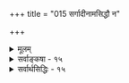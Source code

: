 +++
title = "015 सर्गादीनामसिद्धौ न"

+++
<details><summary>मूलम्</summary>

सर्गादीनामसिद्धौ न हि निगमगिरां भज्यते संप्रदायस्तत्सिद्धौ नानुमानं प्रभवति यदिदं बाधशून्यं विपक्षे ।  
शास्त्रेभ्यस्तत्प्रसिद्धौ सहपरिपठनाद्विश्वकर्ताऽपि सिध्येद्धर्मानुष्ठापनार्थं तदनुमितिरतो नैव शक्या कदाचित् ॥ १५ ॥
</details>

<details><summary>सर्वाङ्कषा - १५</summary>

386 

[ईश्वरानुमानपरीक्षा ] 

160. 

सर्गादीनामसिद्धौ न हि निमगिरां भज्यते संप्रदायः 

तत्सिद्धौ नानुमानं प्रभवति यदिदं बाधशून्यं विपक्षे । 

एवं ब्रह्मणः श्रुत्येकसमधिगम्यत्वं प्रतिष्ठापयितुं ब्रह्मणो वाच्यत्वं वेद्यत्वं च प्रसाध्य, देवताविशेषविचारं प्रसङ्गादागतं परिसमाप्य, ब्रह्मणः श्रुत्येकसमधिगम्यत्वस्थापनायैव तस्यानुमानगम्यत्वं निराकरोति विस्तरेणसर्गादीनामित्यादिना । ईश्वरानुमानञ्च प्राधान्येन त्रिविधम् – वेदप्रामाण्यरक्षणविधया, प्रथमगुरुतया, जगत्कर्तृतया च । तदुक्तमुदयनाचार्यैः - ' प्रमायाः परतन्त्रत्वात् सर्गप्रलयसंभवात् । तदन्यस्मिन्ननाश्वासात् न विधातुरसंभवः ॥' (न्या.कु.2-1 ) इति । प्रमायाः प्रमात्मकज्ञानस्य परतन्त्रत्वात् स्वोत्पत्तौ, स्वगतप्रामाण्ये च परतन्त्रत्वात् **विधातुः** = ईश्वरस्य **असम्भवः** = न अभावो ईश्वरे वर्तते । अयं विचारो बुद्धिसरे विव्रियते । सर्गप्रलयसंभवात् । तत्राद्यं प्रामाण्यस्य स्वतस्त्वस्थापनाद्बुद्धिसरे निरसिष्यते । द्वितीयमत्र दूषयति । 'सर्गाद्यकालीनो वेदोपदेशः तदभिज्ञपुरिषकर्तृकः, उपदेशत्वात्, भारताद्युपदेशवत्' इत्यनुमानेनेश्वरसिद्धिः । वैदिकपरंपरा तु गुरुशिष्यपरंपराऽद्यपर्यन्तमागता दृश्यते । अद्यतनस्तूपदेशः गुरुपूर्वकः । गुरोरपि तद्गुरुपूर्वकः । एवं परंपरयाऽऽगतो वेदोपदेशः । परन्तु प्रलयानन्तरसृष्टौ प्रथमोपदेशः केन कृतः ? इति प्रश्ने, पुरुषान्तराभावात्, तदभिज्ञः कश्चित्पुरुष आवश्यकः । स एवेश्वरः; सर्वज्ञत्वे सति चेतनत्वं हीश्वरलक्षणम् । महाभारताद्युपदेशो दृष्टान्तः । प्रथमो हि भारतोपदेशः तदभिज्ञव्यासमूलकः सर्वसम्मतः । एवमेव तत्तादृशवेदोपदेष्टृत्वं सर्वज्ञपुरुषमन्तरा न संभवतीति वेदोपदेष्टृतया सर्वज्ञपुरुषसिद्धिः । तदेतद्दूषयति- **सर्गादीनाम्** = सृष्टिप्रलयादीनाम् **असिद्धौ** = तत्साधकप्रमाणाभावेनासिद्धौ सत्याम् निगमगिरां **संप्रदायः** = वेदोपदेशानां परंपरा न हि **भज्यते** = न हि भग्ना भवति । सर्गाद्यकालीनवेदोपदेशः किलोक्तानुमाने पक्षः । प्रलये सिद्धे, अनन्तरं सृष्टेरप्यावश्यकतया, तदा वेदोपदेशोऽपि कर्तव्यः । प्रलयस्यैवासिद्धौ सर्गाद्यकालस्य, आद्यवेदोपदेशस्य च कथं सिद्धिः ? न हि प्रलयः कस्यचिदनुभवसिद्धः । अत एवाद्यवेदोपदेशोऽप्यसिद्धः। ततश्चाश्रयासिद्धिः । न च ' धाता यथापूर्वमकल्पयत्' ( तै. 2-1-38) इत्यत्र 'यथापूर्वम्' इत्यनेन सृष्टिप्रलयौ सिद्धौ । एवं ' यो ब्रह्माणं विदधाति पूर्वं यो वै वेदाँश्च प्रहिणोति तस्मै ' ( श्वे. 6-18 ) इति परमात्मनो चतुर्मुखं प्रति वेदोपदेष्टृत्वं हि श्रुतिसिद्धमिति वाच्यम् ; एवञ्चान्योन्याश्रयप्रसङ्गः । ईश्वरोपदिष्टत्वात् खलु वेदाःप्रमाणम् । ततश्च ईश्वरसिद्धौ वेदप्रामाण्यम्, वेदप्रामाण्यसिद्धावीश्वरसिद्धिरिति ॥ 

1 

ननु सर्गप्रलयौ अनुमानेनैव साधयामः 'विश्वसन्ततिः कदा चिदुच्छिद्यते, सन्ततित्वात्, प्रदीपसन्ततिवत्' इत्यनेन प्रलयस्सिद्ध्यति । एवं प्रलयकालिकाः परमाणवः पुनः ब्रह्माण्डारंभकाः, परमाणुत्वात्, इदानीन्तनब्रह्माण्डारंभकपरमाणुवत् इत्यनेन पुनःसृष्टिरपि सिद्ध्यतीति नाश्रयासिद्धिरित्यत्र आह - तत्सिद्धावित्यादि । **तत्सिद्धौ** = सृष्टिप्रलयसाधने अनुमानम् न **प्रभवति** = न समर्थं भवति । कुत इत्यत्र – **यत्** = यस्मात् **इदम्** = उक्तानुमानम् विपक्षे विरोधापादने 'हेतुरस्तु साध्यं मास्तु' इत्यप्रयोजकशंकायाम् **बाधशून्यम्** = अप्रयोजकशंकावारकबाधकतर्कशून्यम्, अतो न प्रभवति । 'पर्वतो वह्निमान् धूमात्' इति प्रयोगे कृते धूमस्य 

387 

शास्त्रेभ्यस्तत्प्रसिद्धौ सहपरिपठनात् विश्वकर्ताऽपि सिध्येत् 

धर्मानुष्ठापनार्थं तदनुमितिरतो नैव शक्या कदाचित् ॥15॥ 



सत्त्वमात्रात् वह्निनापि भवितव्यमिति नियमो नास्ति इत्यभिप्रायेण 'धूमोऽस्तु, वह्निर्मास्तु' इत्याक्षेपस्याप्रयोजकशङ्कायां कृता, 'यदि वह्निर्नस्यात् तर्हि धूमोऽपि न स्यात्; धूमस्य वह्निजन्यत्वात्' इत्यप्रयोजकशङ्कापरिहारकानुकूलस्तर्कों वक्तव्यः । यदि नोच्यते, तदनुमानं प्रमाणं न स्यात् । एतद्विस्तरो बुद्धिसरे (६०) भविष्यति । प्रकृते, सन्ततित्वस्योच्छित्तिं प्रत्यप्रयोजकत्वात्, 'सन्ततित्वमस्तु, उच्छित्तिर्मास्तु' इत्यप्रयोजकशङ्कायां तद्वारकानुकुलस्तर्को दुर्वचः । दीपादावपि सन्ततित्वं नोच्छेदकारणम्; किन्तु तैलादिकारणनाश एव । अत इदमनुमानमप्रयोजकम् । यदात्रोच्छेदो न भवति, तदा पुनस्सृष्टेरपि नावकाश इति द्वितीयमप्यप्रयोजकम् ॥ 

ननु वेदास्सर्वथाऽप्रमाणमिति न वदामः । किन्तु वेदस्य शब्दरूपत्वात्, आप्तोक्तत्वज्ञानमन्तरा शब्दे प्रामाण्यनिश्चयासंभवात्, वेदानामपि प्रामाण्यमाप्तोक्तत्वनिश्चयादेव भवेत् । यदि वेदेनैवेश्वरसिद्धिस्तदा पूर्वोक्तरीत्यान्योन्याश्रयापातेन, जगत्कर्तृत्वानुमानेश्वरसिद्धौ, वेदप्रामाण्यसिद्ध्या, वेदेन सृष्टिप्रलयसिद्धिर्निष्प्रत्यूहैव । एवञ्च सर्गाद्यकाले वेदोपदेष्टृत्वेनापीश्वरसिद्धिरभ्युच्चयाय भवति । तत्राह - शास्त्रेभ्यइत्यादि । **शास्त्रेभ्यः** = वेदेभ्यः, ‘वेदाच्छास्त्रं परं नास्ति' इत्युक्त्या वेदा एव प्रथमं शास्त्रम् ; तत्प्रसिद्धौ - सृष्टिप्रलयसिद्धौ सत्याम्, **सहपरिपठनात्** = सृष्टिप्रलयाभ्यां सह जगत्कर्तृत्वस्यापि तत्रैव पाठात्, **विश्वकर्ताऽपि** = ईश्वरोऽपि तेनैव सिद्धयेदिति ईश्वरानुमानं व्यर्थम् । 'धाता यथापूर्वमकल्पयत्' ( तै. 2-1-38) इत्येतस्मिन्नेव वाक्ये सृष्टिप्रलयवत् ‘धाता’‘अकल्पयत्” इति जत्स्रष्टृत्वमपि प्रतिपाद्यत इति तदर्थं अनुमानापेक्षा व्यर्थेति भावः ॥ 

ननु भोः ! पूर्वपक्षिण आशय एव नावधृतस्त्वया । शब्दस्य प्रामाण्यं हि वक्तुराप्तत्वज्ञानाधीनम् । वेदोपदेष्टा आप्त इति ज्ञानमन्तरा कथं तदर्थे आश्वासो भवेत् ? अतः प्रथमं जगत्कर्तृतयेश्वरसिद्धौ, तत्प्रोक्ततया वेदप्रामाण्ये च सिद्धे, वेदेन सृष्टिप्रलयसिद्ध्या, सर्गाद्यकालिकवेदोपदेष्टृतयेश्वरसिद्धिरिति कथं वेदेनैव जगत्कर्तृसिद्धिः ? अन्योन्याश्रयप्रसङ्गात् । न च जगत्कर्तृतयेश्वरसिद्धौ, जगदन्तर्गतवेदकर्तृत्वमपि तेनैव सिद्धमिति, वेदोक्तसृष्टिकालान्वेषणादिकं दण्डापूपन्यायायितमिति वाच्यम् ; कर्तृत्वोपदेष्टृत्वयोः भिन्नत्वात् । कर्तृत्वेनैवेश्वरसिद्ध्या पुनरुपदेष्टृत्वेन तत्साधनप्रयासः कुतः इति तु न शङ्कनीयम्; अनुमानस्यानुमानान्तरादूषकत्वात् इत्यत्राह - धर्मेत्यादि । **अतः** = ईश्वरोपदिष्टत्वमात्रेण वेदप्रामाण्यासिद्ध्या, वेदानां स्वतः प्रामाण्यादेव **धर्मानुष्ठापनार्थम्** = धर्मसंप्रदायप्रवर्तनार्थम् **तदनुमितिः** = ईश्वरानुमानम् **कदाचित्** = बहुकालपरिश्रमेणापि नैव शक्या-सर्वथा न साधीयः ॥ 

अयमाशयः - वेदानां शब्दरूपत्वेन, शब्दप्रमाण्यस्याप्तप्रणीतत्वनिश्चयााधीनत्वेन, परमाप्तेश्वरोपदिष्टत्वाद्वेदानां प्रमाण्यसिद्धिः । तथोक्तम् 'मन्त्रायुर्वेदप्रामाण्यवच्च तत्प्रामाण्यमाप्तप्रामाण्यात्' (न्या. सू. 2- 1-69) इति हि ते मतम् । वेदोपदेष्टृतयेश्वरसिद्धावपि, ईश्वरस्य परमाप्तत्वं कथं सिद्धम् ? न च जगत्कर्तृतयेश्वरस्सिद्ध्यन् नित्यसर्वज्ञतयैव सिद्ध्यति सः । तादृशसर्वज्ञत्वमेवाप्तत्वमिति वाच्यम्, कपिलसुगतादीनामपि तत्तन्मतस्थैः सर्वज्ञत्वाङ्गीकारात्, तेषामप्याप्तत्वसिद्धौ तदुपदिष्टानां कापिलसौगतागमानामपि 

कार्यायोजनधृत्यादैः 



388 

[कार्यत्वहेतुकेश्वरानुमाननिरासः ] 

161. साध्यं यादृक् सपक्षे नियतमवगतं स्याद्धि पक्षेऽपि तादृक् 

तस्मात् कर्मादियुक्तः प्रसजति विमते कार्यताद्यैस्तु कर्ता । 

प्रामाण्यप्रसङ्गे, एतादृशप्रामाण्यस्याप्रयोजकत्वात् । न च 'सर्वज्ञस्सुगतो बुद्धः' (ना. लि. स्व. 13) इति कोशात्सुगतस्यैव सर्वज्ञत्वं संप्रतिपन्नम्, नेतरेषामिति वाच्यम्, आपेक्षिकज्ञानाधिक्येनापि तथा व्यपदेशसंभवात् । अन्यथा ‘कृशानुरेतास्सर्वज्ञः' (ना. लिं. स्व. 33 ) इति रुद्रस्यापि सर्वज्ञत्वं स्यात् । अस्तूभयोस्सर्वज्ञत्वम्, का हानिः ? इति चेत् अतीव वालिशस्त्वम् । किं न श्रुतमायुष्मता - 'कपिलो यदि सर्वज्ञस्सुगतो नेति का प्रमा । तावुभौ यदि सर्वज्ञौ मतिभेदः कथं तयोः ? ॥' इति । अतस्सर्वज्ञत्वमात्रान्नाप्तत्वनिश्चयः । अत उपदेष्ट्रपक्षया प्रतिपाद्यविषयानुगुणमेव प्रामाण्यं वक्तव्यम् । निरुपाधिकधर्मप्रतिपादकत्वमेव वेदानामितरागमापेक्षया श्रेष्ठ्यम् । अत एव 'वेदोऽखिलो धर्ममूलम्' (गौ.ध. सू. 1-1-1) 'यतोऽभ्युदयनिःश्रेयससिद्धिस्स धर्मः ' ' तद्वचनादाम्नायस्य प्रामाण्यम्' ( वै. सू. 1-1-2,3) इत्यादीनि प्रवृत्तानि । जैनत्वेन प्रसिद्धः अमरसिंहोऽपि हि 'श्रुतिस्त्री वेद आम्नायस्त्रयी, धर्मस्तु तद्विधिः' (ना. लि. शा. शब्द.) इति वेदविहितत्वमेव धर्मलक्षणमाह । अतो निरुपाधिधर्मप्रतिपादकत्वादेव वेदानामितरातिशयितं प्रामाण्यम् । अतश्च वेदानां स्वतः प्रामाण्यात्, वेदानां प्रामाण्याङ्गतयेश्वरसिद्धर्न साधीयसी । एतत्सूचनार्थ - मेवाचार्यैः 'धर्मानुष्ठापनार्थम्' इति पदं प्रयुक्तम् । एवमेवेतरेऽपि यदि स्वतः प्रामाण्यं ब्रूयुस्तदा का गतिरिति चेत्, सत्यम् । एतत्त्वग्रे (बुद्धि. 101-102) विचार्यते । अतो वेदानामपौरुषेयत्वेन स्वतः प्रामाण्यात्तेनेश्वरसिद्धिर्निष्प्रत्यूहा । अत एव सर्वैरप्याचार्यैः 'शास्त्रयोनित्वात्' (ब्र.सू. 1-1-3 ) इति सूत्रे परमात्मनश्शास्त्रैकप्रमाणकत्वं साधितम् । अतो वेदोपदेष्टृतया नेश्वरसिद्धिः ॥ १५ ॥
</details>


<details><summary>सर्वार्थसिद्धिः - १५</summary>

सर्गादीनामसिद्धौ न हि निगमगिरां भज्यते संप्रदाय-  
स्तत्सिद्धौ नानुमानं प्रभवति यदिदं बाधशून्यं विपक्षे ।  
शास्त्रेभ्यस्तत्प्रसिद्धौ सहपरिपठनाद्विश्वकर्ताऽपि सिध्ये-  
द्धर्मानुष्ठापनार्थं तदनुमितिरतो नैव शक्या कदाचित् ॥ १५ ॥  
श्रुतिसिद्ध ईश्वर इत्युक्तम् । अनुमानतोऽपि सिद्ध इति वदन्तः प्रतिवक्तव्याः । तत्र तावदुपदेशलिङ्गं दूष्यते - सर्गादीनामिति ॥ किमस्मदादीनां धर्मोपदेशार्थमीश्वरः कल्प्यते उत कल्पादिसंभवानां पुरुषविशेषाणाम्? नाद्यः, पित्रादिक्रमेण संप्रदायप्रवृत्तेरीश्वरनैरपेक्ष्यात् । पित्रादिप्रेरणार्थमीश्वरोऽपेक्षित इति चेत्, न; तर्हीदमुपदेशलिङ्गं, कार्यलिङ्गानुप्रवेशात् । न द्वितीयः, सर्गाद्यसिद्धाविदानीमिवानादिसंप्रदायाविच्छेदेन तत्प्रवर्तकानपेक्षणात् । सिद्धिस्तु सर्गादेरनुमानात् आगमाद्वेति विकल्पे पूर्वं दूषयति - तत्सिद्धाविति । अयं भावः -विश्वसन्ततिरत्यन्तमुच्छिद्यते सन्ततित्वात् प्रदीपसन्ततिवदित्यनुमानं तावत्सर्वात्ममोक्षमिच्छतामन्त्यमुक्तिसमयभाविना सर्वकार्योच्छेदेन चरितार्थं स्यात् । वर्तमानब्रह्माण्डपरमाणवः पूर्वमुत्पादितसजातीयसन्तानान्तराः नित्यत्वे सति तदारम्भकत्वात् घटादिपरमाणुवदित्यत्राप्युपचयापचयभिदुरब्रह्माण्डभेदेन तत्तत्परमाणूनां प्रागपि ब्रह्माण्डसन्तत्यन्तरारम्भसंभवेनार्थान्तरत्वापातादिति । साधारणदोषमाह - यदिदमिति । न तावत्सर्गाद्यभावे काचिदनुपपत्तिः । यद्यप्यारब्धानां भावानां नश्वरत्वमात्रं गम्यते, तथाऽपि तत्सन्ततीनामनुच्छेदोक्तौ न विरोधः । यत्तूक्तम् - 'प्रमायाः परतन्त्रत्वात् सर्गप्रलयसंभवात् । तदन्यस्मिन्ननाश्वासान्न विधातुरसंभवः ॥' इति, तत्राद्यो हेतुर्बुद्धिसरे दूषयिष्यते । द्वितीयस्त्विदानीं दूषितः । तृतीयोऽपि विमतः, संभवन्ति हि सर्गादिकाले प्राचीनसुकृतसञ्चयविपाकवै[जात्या]विध्यात् प्रतिबुद्धवेदराशयो देवा महर्षयश्च; ते युष्माभिरपि वेदवक्तुराप्तिख्यापनाय तदुपदेशग्रहणप्रवचनाद्यर्थं च स्वीकृताः । ऋषित्वमपि सुप्तप्रबुद्धन्यायेन सुकृतवशात् प्रागधीतप्रस्मृतवेदभागप्रत्यक्षीकरणमेव; श्रूयते हि 'अजान् ह वै पृश्नींस्तपस्यमानान् ब्रह्म स्वयंभ्वभ्यानर्षत् त ऋषयोऽभवँस्तदृषीणामृषित्वमि'ति । अतस्तैरेव सर्गोपपत्तौ किमन्येन? एतेन बहुपरिग्रहगौरवं चापास्तम् । विजातीयकॢप्तावेव हि गौरवम् । न च बहुष्वनाश्वासः, एकस्मिन्निव तेष्वपि तत्परिहारस्य समचर्चत्वादि'ति । आगमात्सर्गादिसिद्धौ सर्वकर्तुरपि तत एव सिद्धिमाह - शास्त्रेभ्य इति । सर्वकर्तारं पुरस्कृत्यैव हि सर्गादिकथनम्; अतोऽनुमेयं नावशिष्यत इति भावः । विमतं प्रति प्रयोगसंभवेऽप्यनुमानासामर्थ्यं दर्शितम् । सांख्यागमैः सर्गादिसिद्धिः स्यादिति चेन्न, श्रुतिविरोधे बाधात्; अन्यथा सेश्वरसांख्येऽनुमेयाभाव एवेति । अनुमानान्तरैरपि सर्गाद्यसिद्धिं तत एवोपदेशलिङ्गस्य निर्मूलतां चाभिप्रेत्य निगमयति - धर्मेति ॥ १५ ॥ इत्युपदेशानुमानभङ्गः ॥
</details>
